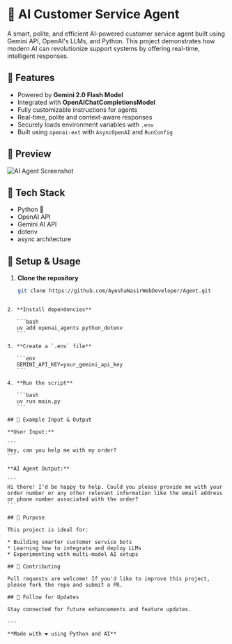 # 🤖 AI Customer Service Agent

A smart, polite, and efficient AI-powered customer service agent built using Gemini API, OpenAI's LLMs, and Python. This project demonstrates how modern AI can revolutionize support systems by offering real-time, intelligent responses.

## 🚀 Features

- Powered by **Gemini 2.0 Flash Model**
- Integrated with **OpenAIChatCompletionsModel**
- Fully customizable instructions for agents
- Real-time, polite and context-aware responses
- Securely loads environment variables with `.env`
- Built using `openai-ext` with `AsyncOpenAI` and `RunConfig`

## 📸 Preview

![AI Agent Screenshot](./agent.jpg)

## 🧠 Tech Stack

- Python 🐍
- OpenAI API
- Gemini AI API
- dotenv
- async architecture

## 🔧 Setup & Usage

1. **Clone the repository**
   ```bash
   git clone https://github.com/AyeshaNasirWebDeveloper/Agent.git
````

2. **Install dependencies**

   ```bash
   uv add openai_agents python_dotenv
   ```

3. **Create a `.env` file**

   ```env
   GEMINI_API_KEY=your_gemini_api_key
   ```

4. **Run the script**

   ```bash
   uv run main.py
   ```

## 📝 Example Input & Output

**User Input:**

```
Hey, can you help me with my order?
```

**AI Agent Output:**

```
Hi there! I'd be happy to help. Could you please provide me with your order number or any other relevant information like the email address or phone number associated with the order?
```

## 🎯 Purpose

This project is ideal for:

* Building smarter customer service bots
* Learning how to integrate and deploy LLMs
* Experimenting with multi-model AI setups

## 🤝 Contributing

Pull requests are welcome! If you'd like to improve this project, please fork the repo and submit a PR.

## 📢 Follow for Updates

Stay connected for future enhancements and feature updates.

---

**Made with ❤️ using Python and AI**
